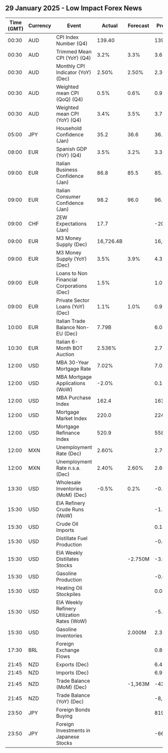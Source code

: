 ## 29 January 2025 - Low Impact Forex News

| Time (GMT) | Currency | Event | Actual | Forecast | Previous |
|------|----------|-------|--------|----------|----------|
| 00:30 | AUD | CPI Index Number (Q4) | 139.40 |  | 139.10 |
| 00:30 | AUD | Trimmed Mean CPI (YoY) (Q4) | 3.2% | 3.3% | 3.6% |
| 00:30 | AUD | Monthly CPI Indicator (YoY) (Dec) | 2.50% | 2.50% | 2.30% |
| 00:30 | AUD | Weighted mean CPI (QoQ) (Q4) | 0.5% | 0.6% | 0.9% |
| 00:30 | AUD | Weighted mean CPI (YoY) (Q4) | 3.4% | 3.5% | 3.7% |
| 05:00 | JPY | Household Confidence (Jan) | 35.2 | 36.6 | 36.2 |
| 08:00 | EUR | Spanish GDP (YoY) (Q4) | 3.5% | 3.2% | 3.3% |
| 09:00 | EUR | Italian Business Confidence (Jan) | 86.8 | 85.5 | 85.9 |
| 09:00 | EUR | Italian Consumer Confidence (Jan) | 98.2 | 96.0 | 96.3 |
| 09:00 | CHF | ZEW Expectations (Jan) | 17.7 |  | -20.0 |
| 09:00 | EUR | M3 Money Supply (Dec) | 16,726.4B |  | 16,681.9B |
| 09:00 | EUR | M3 Money Supply (YoY) (Dec) | 3.5% | 3.9% | 4.3% |
| 09:00 | EUR | Loans to Non Financial Corporations (Dec) | 1.5% |  | 1.0% |
| 09:00 | EUR | Private Sector Loans (YoY) (Dec) | 1.1% | 1.0% | 0.9% |
| 10:00 | EUR | Italian Trade Balance Non-EU (Dec) | 7.79B |  | 6.03B |
| 10:30 | EUR | Italian 6-Month BOT Auction | 2.536% |  | 2.724% |
| 12:00 | USD | MBA 30-Year Mortgage Rate | 7.02% |  | 7.02% |
| 12:00 | USD | MBA Mortgage Applications (WoW) | -2.0% |  | 0.1% |
| 12:00 | USD | MBA Purchase Index | 162.4 |  | 163.0 |
| 12:00 | USD | Mortgage Market Index | 220.0 |  | 224.6 |
| 12:00 | USD | Mortgage Refinance Index | 520.9 |  | 558.8 |
| 12:00 | MXN | Unemployment Rate (Dec) | 2.60% |  | 2.70% |
| 12:00 | MXN | Unemployment Rate n.s.a. (Dec) | 2.40% | 2.60% | 2.60% |
| 13:30 | USD | Wholesale Inventories (MoM) (Dec) | -0.5% | 0.2% | -0.1% |
| 15:30 | USD | EIA Refinery Crude Runs (WoW) |  |  | -1.125M |
| 15:30 | USD | Crude Oil Imports |  |  | 0.184M |
| 15:30 | USD | Distillate Fuel Production |  |  | -0.473M |
| 15:30 | USD | EIA Weekly Distillates Stocks |  | -2.750M | -3.070M |
| 15:30 | USD | Gasoline Production |  |  | -0.043M |
| 15:30 | USD | Heating Oil Stockpiles |  |  | 0.068M |
| 15:30 | USD | EIA Weekly Refinery Utilization Rates (WoW) |  |  | -5.8% |
| 15:30 | USD | Gasoline Inventories |  | 2.000M | 2.332M |
| 17:30 | BRL | Foreign Exchange Flows |  |  | 0.806B |
| 21:45 | NZD | Exports (Dec) |  |  | 6.48B |
| 21:45 | NZD | Imports (Dec) |  |  | 6.92B |
| 21:45 | NZD | Trade Balance (MoM) (Dec) |  | -1,363M | -437M |
| 21:45 | NZD | Trade Balance (YoY) (Dec) |  |  | -8,250M |
| 23:50 | JPY | Foreign Bonds Buying |  |  | 819.3B |
| 23:50 | JPY | Foreign Investments in Japanese Stocks |  |  | -66.1B |
